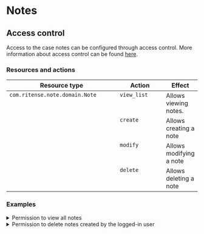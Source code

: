 # Notes

## Access control

Access to the case notes can be configured through access control. More information about access control can be found [here](https://docs.valtimo.nl/features/access-control).

### Resources and actions

<table><thead><tr><th width="329" valign="top">Resource type</th><th width="143" valign="top">Action</th><th valign="top">Effect</th></tr></thead><tbody><tr><td valign="top"><code>com.ritense.note.domain.Note</code></td><td valign="top"><code>view_list</code></td><td valign="top">Allows viewing notes.</td></tr><tr><td valign="top"></td><td valign="top"><code>create</code></td><td valign="top">Allows creating a note</td></tr><tr><td valign="top"></td><td valign="top"><code>modify</code></td><td valign="top">Allows modifying a note</td></tr><tr><td valign="top"></td><td valign="top"><code>delete</code></td><td valign="top">Allows deleting a note</td></tr></tbody></table>

### Examples

<details>

<summary>Permission to view all notes</summary>

<pre class="language-json" data-overflow="wrap"><code class="lang-json">{
<strong>    "resourceType": "com.ritense.note.domain.Note",
</strong>    "action": "view_list",
    "conditions": []
}
</code></pre>

</details>

<details>

<summary>Permission to delete notes created by the logged-in user</summary>

{% code overflow="wrap" %}
```json
{
   "resourceType": "com.ritense.note.domain.Note",
   "action": "delete",
   "conditions": [
      {
         "type": "field",
         "field": "createdByUserId",
         "operator": "==",
         "value": "${currentUserIdentifier}"
      }
   ]
}
```
{% endcode %}

</details>
